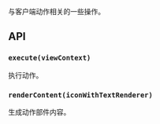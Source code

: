 与客户端动作相关的一些操作。

## API

### `execute(viewContext)`

执行动作。

### `renderContent(iconWithTextRenderer)`

生成动作部件内容。
